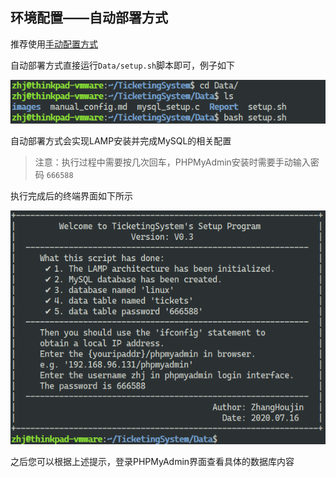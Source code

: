## 环境配置——自动部署方式

推荐使用[手动配置方式](manual_config.md)

自动部署方式直接运行`Data/setup.sh`脚本即可，例子如下

![Setup](../1_Data/images/setup.png)

自动部署方式会实现LAMP安装并完成MySQL的相关配置

> 注意：执行过程中需要按几次回车，PHPMyAdmin安装时需要手动输入密码 `666588`

执行完成后的终端界面如下所示

![autoconfig](../1_Data/images/autoconfig.png)

之后您可以根据上述提示，登录PHPMyAdmin界面查看具体的数据库内容

